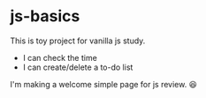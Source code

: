 # js-basics
This is toy project for vanilla js study.

- I can check the time
- I can create/delete a to-do list

I'm making a welcome simple page for js review. :satisfied:
